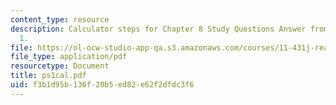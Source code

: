 ```yaml
---
content_type: resource
description: Calculator steps for Chapter 8 Study Questions Answer from Problem Set
  1.
file: https://ol-ocw-studio-app-qa.s3.amazonaws.com/courses/11-431j-real-estate-finance-and-investment-fall-2006/f3b1d95b136f20b5ed82e62f2dfdc3f6_ps1cal.pdf
file_type: application/pdf
resourcetype: Document
title: ps1cal.pdf
uid: f3b1d95b-136f-20b5-ed82-e62f2dfdc3f6
---
```

